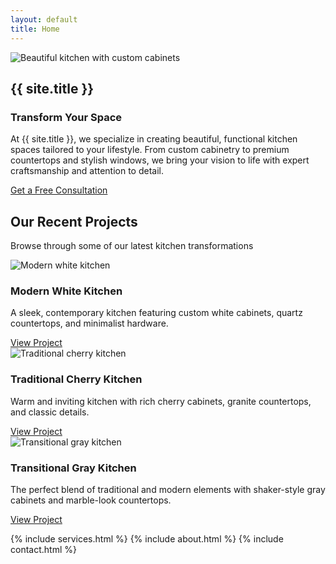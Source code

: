 ```yaml
---
layout: default
title: Home
---
```


<section class="hero" id="home">
  <div class="container">
    <img src="{{ '/assets/images/kitchen1.jpg' | relative_url }}" alt="Beautiful kitchen with custom cabinets">
    <h2>{{ site.title }}</h2>
    <h3>Transform Your Space</h3>
    <p>At {{ site.title }}, we specialize in creating beautiful, functional kitchen spaces tailored to your lifestyle. From custom cabinetry to premium countertops and stylish windows, we bring your vision to life with expert craftsmanship and attention to detail.</p>
    <a href="{{ '/contact' | relative_url }}" class="cta-button">Get a Free Consultation</a>
  </div>
</section>

<section class="featured-projects" id="projects">
  <div class="container">
    <div class="section-title">
      <h2>Our Recent Projects</h2>
      <p>Browse through some of our latest kitchen transformations</p>
    </div>
    <div class="projects-grid">
      <div class="project-card">
        <img src="{{ '/assets/images/kitchen2.jpg' | relative_url }}" alt="Modern white kitchen">
        <div class="project-info">
          <h3>Modern White Kitchen</h3>
          <p>A sleek, contemporary kitchen featuring custom white cabinets, quartz countertops, and minimalist hardware.</p>
          <a href="#" class="read-more">View Project</a>
        </div>
      </div>
      <div class="project-card">
        <img src="{{ '/assets/images/kitchen3.jpg' | relative_url }}" alt="Traditional cherry kitchen">
        <div class="project-info">
          <h3>Traditional Cherry Kitchen</h3>
          <p>Warm and inviting kitchen with rich cherry cabinets, granite countertops, and classic details.</p>
          <a href="#" class="read-more">View Project</a>
        </div>
      </div>
      <div class="project-card">
        <img src="{{ '/assets/images/kitchen4.jpg' | relative_url }}" alt="Transitional gray kitchen">
        <div class="project-info">
          <h3>Transitional Gray Kitchen</h3>
          <p>The perfect blend of traditional and modern elements with shaker-style gray cabinets and marble-look countertops.</p>
          <a href="#" class="read-more">View Project</a>
        </div>
      </div>
    </div>
  </div>
</section>

{% include services.html %}
{% include about.html %}
{% include contact.html %} 